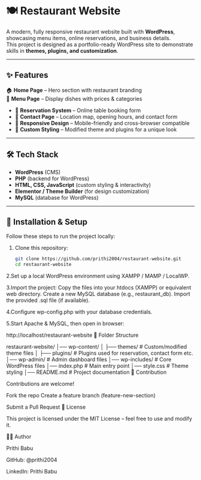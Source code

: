 # 🍽️ Restaurant Website  

A modern, fully responsive restaurant website built with **WordPress**, showcasing menu items, online reservations, and business details.  
This project is designed as a portfolio-ready WordPress site to demonstrate skills in **themes, plugins, and customization**.  

---

## ✨ Features  

🏠 **Home Page** – Hero section with restaurant branding  
📖 **Menu Page** – Display dishes with prices & categories  
- 📅 **Reservation System** – Online table booking form  
- 📍 **Contact Page** – Location map, opening hours, and contact form  
- 📱 **Responsive Design** – Mobile-friendly and cross-browser compatible  
- 🎨 **Custom Styling** – Modified theme and plugins for a unique look  

---

## 🛠️ Tech Stack  

- **WordPress** (CMS)  
- **PHP** (backend for WordPress)  
- **HTML, CSS, JavaScript** (custom styling & interactivity)  
- **Elementor / Theme Builder** (for design customization)  
- **MySQL** (database for WordPress)  

---

## 🚀 Installation & Setup  

Follow these steps to run the project locally:  

1. Clone this repository:  
   ```bash
   git clone https://github.com/prithi2004/restaurant-website.git
   cd restaurant-website
2.Set up a local WordPress environment using XAMPP / MAMP / LocalWP.

3.Import the project:
       Copy the files into your htdocs (XAMPP) or equivalent web directory.
           Create a new MySQL database (e.g., restaurant_db).
        Import the provided .sql file (if available).

4.Configure wp-config.php with your database credentials.

5.Start Apache & MySQL, then open in browser:

http://localhost/restaurant-website
📂 Folder Structure

restaurant-website/
│── wp-content/
│   ├── themes/   # Custom/modified theme files
│   ├── plugins/  # Plugins used for reservation, contact form etc.
│── wp-admin/     # Admin dashboard files
│── wp-includes/  # Core WordPress files
│── index.php     # Main entry point
│── style.css     # Theme styling
│── README.md     # Project documentation
🤝 Contribution

Contributions are welcome!

Fork the repo
Create a feature branch (feature-new-section)

Submit a Pull Request
📜 License

This project is licensed under the MIT License – feel free to use and modify it.

👩‍💻 Author

Prithi Babu

GitHub: @prithi2004

LinkedIn: Prithi Babu
